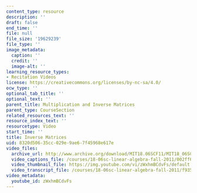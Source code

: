 ```yaml
---
content_type: resource
description: ''
draft: false
end_time: ''
file: null
file_size: '19629239'
file_type: ''
image_metadata:
  caption: ''
  credit: ''
  image-alt: ''
learning_resource_types:
- Recitation Videos
license: https://creativecommons.org/licenses/by-nc-sa/4.0/
ocw_type: ''
optional_tab_title: ''
optional_text: ''
parent_title: Multiplication and Inverse Matrices
parent_type: CourseSection
related_resources_text: ''
resource_index_text: ''
resourcetype: Video
start_time: ''
title: Inverse Matrices
uid: 8320d506-35cc-029e-9ae6-7f45968e617e
video_files:
  archive_url: http://www.archive.org/download/MIT18.06SCF11/MIT18_06SC_110526_A1_300k.mp4
  video_captions_file: /courses/18-06sc-linear-algebra-fall-2011/002ff64fe1b75d1d8b6b7ccbfe3f3d83_zWxhmBCdvFs.vtt
  video_thumbnail_file: https://img.youtube.com/vi/zWxhmBCdvFs/default.jpg
  video_transcript_file: /courses/18-06sc-linear-algebra-fall-2011/f9354bd85c6f923d33f8e8129e30c094_zWxhmBCdvFs.pdf
video_metadata:
  youtube_id: zWxhmBCdvFs
---
```

